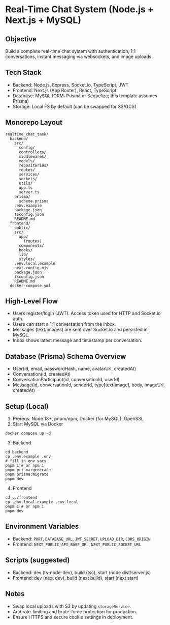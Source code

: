 # Real-Time Chat System (Node.js + Next.js + MySQL)

## Objective
Build a complete real-time chat system with authentication, 1:1 conversations, instant messaging via websockets, and image uploads.

## Tech Stack
- Backend: Node.js, Express, Socket.io, TypeScript, JWT
- Frontend: Next.js (App Router), React, TypeScript
- Database: MySQL (ORM: Prisma or Sequelize; this template assumes Prisma)
- Storage: Local FS by default (can be swapped for S3/GCS)

## Monorepo Layout
```
realtime_chat_task/
  backend/
    src/
      config/
      controllers/
      middlewares/
      models/
      repositories/
      routes/
      services/
      sockets/
      utils/
      app.ts
      server.ts
    prisma/
      schema.prisma
    .env.example
    package.json
    tsconfig.json
    README.md
  frontend/
    public/
    src/
      app/
        (routes)
      components/
      hooks/
      lib/
      styles/
    .env.local.example
    next.config.mjs
    package.json
    tsconfig.json
    README.md
  docker-compose.yml
```

## High-Level Flow
- Users register/login (JWT). Access token used for HTTP and Socket.io auth.
- Users can start a 1:1 conversation from the inbox.
- Messages (text/images) are sent over Socket.io and persisted in MySQL.
- Inbox shows latest message and timestamp per conversation.

## Database (Prisma) Schema Overview
- User(id, email, passwordHash, name, avatarUrl, createdAt)
- Conversation(id, createdAt)
- ConversationParticipant(id, conversationId, userId)
- Message(id, conversationId, senderId, type[text|image], body, imageUrl, createdAt)

## Setup (Local)
1) Prereqs: Node 18+, pnpm/npm, Docker (for MySQL), OpenSSL
2) Start MySQL via Docker
```
docker compose up -d
```
3) Backend
```
cd backend
cp .env.example .env
# fill in env vars
pnpm i # or npm i
pnpm prisma:generate
pnpm prisma:migrate
pnpm dev
```
4) Frontend
```
cd ../frontend
cp .env.local.example .env.local
pnpm i # or npm i
pnpm dev
```

## Environment Variables
- Backend: `PORT`, `DATABASE_URL`, `JWT_SECRET`, `UPLOAD_DIR`, `CORS_ORIGIN`
- Frontend: `NEXT_PUBLIC_API_BASE_URL`, `NEXT_PUBLIC_SOCKET_URL`

## Scripts (suggested)
- Backend: dev (ts-node-dev), build (tsc), start (node dist/server.js)
- Frontend: dev (next dev), build (next build), start (next start)

## Notes
- Swap local uploads with S3 by updating `storageService`.
- Add rate-limiting and brute-force protection for production.
- Ensure HTTPS and secure cookie settings in deployment. 